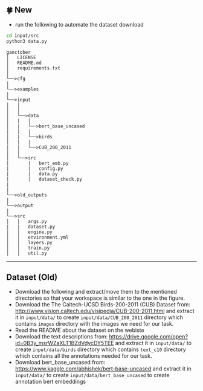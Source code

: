 ## :four_leaf_clover: New
- run the following to automate the dataset download
```bash
cd input/src
python3 data.py
```
```
ganctober
│   LICENSE
│   README.md   
│	requirements.txt
│
└──>cfg
│
└──>examples
│
└──>input
│   │
│   │
│   └──>data
│   |   │
│   |   └──>bert_base_uncased
|   |   |
│   |   └──>birds
│   |   |    
|   |   └──>CUB_200_2011
│   │
│   └──>src
|       |   bert_emb.py
|       |   config.py
|       |   data.py
|       |   dataset_check.py
|
|
└──>old_outputs
|
└──>output
|
└──>src
│   │   args.py
|   |   dataset.py
│   │   engine.py
│   │   environment.yml
│   │   layers.py
│   │   train.py
│   │   util.py
```
--------------------------------------------------------------------------------------------

## Dataset (Old)
- Download the following and extract/move them to the mentioned directories so that your workspace is similar to the one in the figure.
- Download the The Caltech-UCSD Birds-200-2011 (CUB) Dataset from: http://www.vision.caltech.edu/visipedia/CUB-200-2011.html and extract it in `input/data/` to create `input/data/CUB_200_2011` directory which contains `images` directory with the images we need for our task.<br> 
- Read the README about the dataset on the webiste
- Download the text descriptions from: https://drive.google.com/open?id=0B3y_msrWZaXLT1BZdVdycDY5TEE and extract it in `input/data/` to create `input/data/birds` directory which contains `text_c10` directory which contains all the annotations needed for our task.<br>
- Download bert_base_uncased from: https://www.kaggle.com/abhishek/bert-base-uncased and extract it in `input/data/` to create `input/data/bert_base_uncased` to create annotation bert embeddings 
